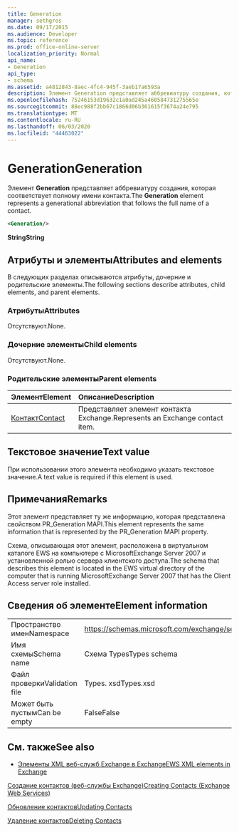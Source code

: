 ```yaml
---
title: Generation
manager: sethgros
ms.date: 09/17/2015
ms.audience: Developer
ms.topic: reference
ms.prod: office-online-server
localization_priority: Normal
api_name:
- Generation
api_type:
- schema
ms.assetid: a4812843-8aec-4fc4-945f-3aeb17a6593a
description: Элемент Generation представляет аббревиатуру создания, которая соответствует полному имени контакта.
ms.openlocfilehash: 75246153d19632c1a0ad245a460584731275565e
ms.sourcegitcommit: 88ec988f2bb67c1866d06b361615f3674a24e795
ms.translationtype: MT
ms.contentlocale: ru-RU
ms.lasthandoff: 06/03/2020
ms.locfileid: "44463022"
---
```

# <a name="generation"></a><span data-ttu-id="b6378-103">Generation</span><span class="sxs-lookup"><span data-stu-id="b6378-103">Generation</span></span>

<span data-ttu-id="b6378-104">Элемент **Generation** представляет аббревиатуру создания, которая соответствует полному имени контакта.</span><span class="sxs-lookup"><span data-stu-id="b6378-104">The **Generation** element represents a generational abbreviation that follows the full name of a contact.</span></span> 
  
```xml
<Generation/>
```

 <span data-ttu-id="b6378-105">**String**</span><span class="sxs-lookup"><span data-stu-id="b6378-105">**String**</span></span>
## <a name="attributes-and-elements"></a><span data-ttu-id="b6378-106">Атрибуты и элементы</span><span class="sxs-lookup"><span data-stu-id="b6378-106">Attributes and elements</span></span>

<span data-ttu-id="b6378-107">В следующих разделах описываются атрибуты, дочерние и родительские элементы.</span><span class="sxs-lookup"><span data-stu-id="b6378-107">The following sections describe attributes, child elements, and parent elements.</span></span>
  
### <a name="attributes"></a><span data-ttu-id="b6378-108">Атрибуты</span><span class="sxs-lookup"><span data-stu-id="b6378-108">Attributes</span></span>

<span data-ttu-id="b6378-109">Отсутствуют.</span><span class="sxs-lookup"><span data-stu-id="b6378-109">None.</span></span>
  
### <a name="child-elements"></a><span data-ttu-id="b6378-110">Дочерние элементы</span><span class="sxs-lookup"><span data-stu-id="b6378-110">Child elements</span></span>

<span data-ttu-id="b6378-111">Отсутствуют.</span><span class="sxs-lookup"><span data-stu-id="b6378-111">None.</span></span>
  
### <a name="parent-elements"></a><span data-ttu-id="b6378-112">Родительские элементы</span><span class="sxs-lookup"><span data-stu-id="b6378-112">Parent elements</span></span>

|<span data-ttu-id="b6378-113">**Элемент**</span><span class="sxs-lookup"><span data-stu-id="b6378-113">**Element**</span></span>|<span data-ttu-id="b6378-114">**Описание**</span><span class="sxs-lookup"><span data-stu-id="b6378-114">**Description**</span></span>|
|:-----|:-----|
|[<span data-ttu-id="b6378-115">Контакт</span><span class="sxs-lookup"><span data-stu-id="b6378-115">Contact</span></span>](contact.md) <br/> |<span data-ttu-id="b6378-116">Представляет элемент контакта Exchange.</span><span class="sxs-lookup"><span data-stu-id="b6378-116">Represents an Exchange contact item.</span></span>  <br/> |
   
## <a name="text-value"></a><span data-ttu-id="b6378-117">Текстовое значение</span><span class="sxs-lookup"><span data-stu-id="b6378-117">Text value</span></span>

<span data-ttu-id="b6378-118">При использовании этого элемента необходимо указать текстовое значение.</span><span class="sxs-lookup"><span data-stu-id="b6378-118">A text value is required if this element is used.</span></span>
  
## <a name="remarks"></a><span data-ttu-id="b6378-119">Примечания</span><span class="sxs-lookup"><span data-stu-id="b6378-119">Remarks</span></span>

<span data-ttu-id="b6378-120">Этот элемент представляет ту же информацию, которая представлена свойством PR_Generation MAPI.</span><span class="sxs-lookup"><span data-stu-id="b6378-120">This element represents the same information that is represented by the PR_Generation MAPI property.</span></span>
  
<span data-ttu-id="b6378-121">Схема, описывающая этот элемент, расположена в виртуальном каталоге EWS на компьютере с MicrosoftExchange Server 2007 и установленной ролью сервера клиентского доступа.</span><span class="sxs-lookup"><span data-stu-id="b6378-121">The schema that describes this element is located in the EWS virtual directory of the computer that is running MicrosoftExchange Server 2007 that has the Client Access server role installed.</span></span>
  
## <a name="element-information"></a><span data-ttu-id="b6378-122">Сведения об элементе</span><span class="sxs-lookup"><span data-stu-id="b6378-122">Element information</span></span>

|||
|:-----|:-----|
|<span data-ttu-id="b6378-123">Пространство имен</span><span class="sxs-lookup"><span data-stu-id="b6378-123">Namespace</span></span>  <br/> |https://schemas.microsoft.com/exchange/services/2006/types  <br/> |
|<span data-ttu-id="b6378-124">Имя схемы</span><span class="sxs-lookup"><span data-stu-id="b6378-124">Schema name</span></span>  <br/> |<span data-ttu-id="b6378-125">Схема Types</span><span class="sxs-lookup"><span data-stu-id="b6378-125">Types schema</span></span>  <br/> |
|<span data-ttu-id="b6378-126">Файл проверки</span><span class="sxs-lookup"><span data-stu-id="b6378-126">Validation file</span></span>  <br/> |<span data-ttu-id="b6378-127">Types. xsd</span><span class="sxs-lookup"><span data-stu-id="b6378-127">Types.xsd</span></span>  <br/> |
|<span data-ttu-id="b6378-128">Может быть пустым</span><span class="sxs-lookup"><span data-stu-id="b6378-128">Can be empty</span></span>  <br/> |<span data-ttu-id="b6378-129">False</span><span class="sxs-lookup"><span data-stu-id="b6378-129">False</span></span>  <br/> |
   
## <a name="see-also"></a><span data-ttu-id="b6378-130">См. также</span><span class="sxs-lookup"><span data-stu-id="b6378-130">See also</span></span>



- [<span data-ttu-id="b6378-131">Элементы XML веб-служб Exchange в Exchange</span><span class="sxs-lookup"><span data-stu-id="b6378-131">EWS XML elements in Exchange</span></span>](ews-xml-elements-in-exchange.md)


[<span data-ttu-id="b6378-132">Создание контактов (веб-службы Exchange)</span><span class="sxs-lookup"><span data-stu-id="b6378-132">Creating Contacts (Exchange Web Services)</span></span>](https://msdn.microsoft.com/library/4845917e-70d1-481c-bbd7-011ec6571789%28Office.15%29.aspx)
  
[<span data-ttu-id="b6378-133">Обновление контактов</span><span class="sxs-lookup"><span data-stu-id="b6378-133">Updating Contacts</span></span>](https://msdn.microsoft.com/library/9a865953-b94a-4229-b632-2dee433314be%28Office.15%29.aspx)
  
[<span data-ttu-id="b6378-134">Удаление контактов</span><span class="sxs-lookup"><span data-stu-id="b6378-134">Deleting Contacts</span></span>](https://msdn.microsoft.com/library/fcc3dc84-cd3e-455e-a1a7-ae6921c9b588%28Office.15%29.aspx)

